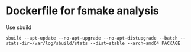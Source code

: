 Dockerfile for fsmake analysis
==============================

Use sbuild

```
sbuild --apt-update --no-apt-upgrade --no-apt-distupgrade --batch --stats-dir=/var/log/sbuild/stats --dist=stable --arch=amd64 PACKAGE
```
